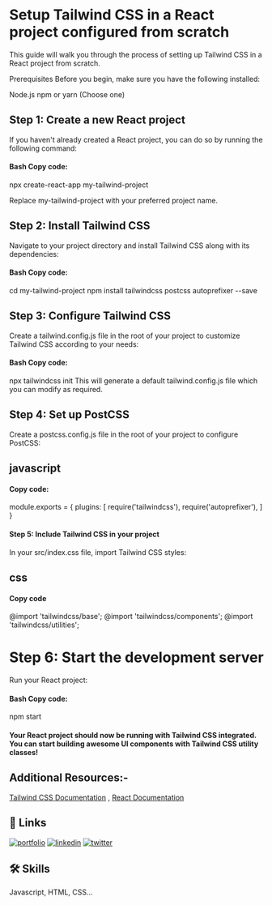 # Setup Tailwind CSS in a React project configured from scratch

This guide will walk you through the process of setting up Tailwind CSS in a React project from scratch.

Prerequisites
Before you begin, make sure you have the following installed:

Node.js
npm or yarn (Choose one)

## Step 1: Create a new React project
If you haven't already created a React project, you can do so by running the following command:


#### Bash Copy code:
npx create-react-app my-tailwind-project

Replace my-tailwind-project with your preferred project name.

## Step 2: Install Tailwind CSS
Navigate to your project directory and install Tailwind CSS along with its dependencies:

#### Bash Copy code:
cd my-tailwind-project
npm install tailwindcss postcss autoprefixer --save

## Step 3: Configure Tailwind CSS
Create a tailwind.config.js file in the root of your project to customize Tailwind CSS according to your needs:

#### Bash Copy code:
npx tailwindcss init
This will generate a default tailwind.config.js file which you can modify as required.

## Step 4: Set up PostCSS
Create a postcss.config.js file in the root of your project to configure PostCSS:


## javascript
#### Copy code:
module.exports = {
  plugins: [
    require('tailwindcss'),
    require('autoprefixer'),
  ]
}

#### Step 5: Include Tailwind CSS in your project
In your src/index.css file, import Tailwind CSS styles:

## css
#### Copy code
@import 'tailwindcss/base';
@import 'tailwindcss/components';
@import 'tailwindcss/utilities';

# Step 6: Start the development server
Run your React project:

#### Bash Copy code:
npm start

#### Your React project should now be running with Tailwind CSS integrated. You can start building awesome UI components with Tailwind CSS utility classes!

## Additional Resources:- 
[Tailwind CSS Documentation](https://tailwindcss.com/docs/getting-started) , 
[React Documentation](https://react.dev/)

## 🔗 Links
[![portfolio](https://img.shields.io/badge/my_portfolio-000?style=for-the-badge&logo=ko-fi&logoColor=white)](https://katherineoelsner.com/)
[![linkedin](https://img.shields.io/badge/linkedin-0A66C2?style=for-the-badge&logo=linkedin&logoColor=white)](https://www.linkedin.com/)
[![twitter](https://img.shields.io/badge/twitter-1DA1F2?style=for-the-badge&logo=twitter&logoColor=white)](https://twitter.com/)


## 🛠 Skills
Javascript, HTML, CSS...

